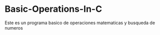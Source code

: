 # Basic-Operations-In-C
Este es un programa basico de operaciones matematicas y busqueda de numeros
